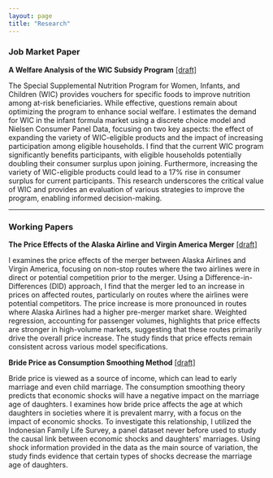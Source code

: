 ```yaml
---
layout: page
title: "Research"
---
```


### Job Market Paper


**A Welfare Analysis of the WIC Subsidy Program** <a href="/Working___WIC_Subsidy_in_Infant_Formula_Market.pdf" target="_blank">[draft]</a>

The Special Supplemental Nutrition Program for Women, Infants, and Children (WIC) provides vouchers for specific foods to improve nutrition among at-risk beneficiaries. While effective, questions remain about optimizing the program to enhance social welfare. I estimates the demand for WIC in the infant formula market using a discrete choice model and Nielsen Consumer Panel Data, focusing on two key aspects: the effect of expanding the variety of WIC-eligible products and the impact of increasing participation among eligible households. I find that the current WIC program significantly benefits participants, with eligible households potentially doubling their consumer surplus upon joining. Furthermore, increasing the variety of WIC-eligible products could lead to a 17% rise in consumer surplus for current participants. This research underscores the critical value of WIC and provides an evaluation of various strategies to improve the program, enabling informed decision-making.

---

### Working Papers

**The Price Effects of the Alaska Airline and Virgin America Merger** <a href="/Working___Price_Effect_of_Alaska_Virgin_Merger.pdf" target="_blank">[draft]</a>

I examines the price effects of the merger between Alaska Airlines and Virgin America, focusing on non-stop routes where the two airlines were in direct or potential competition prior to the merger. Using a Difference-in-Differences (DID) approach, I find that the merger led to an increase in prices on affected routes, particularly on routes where the airlines were potential competitors. The price increase is more pronounced in routes where Alaska Airlines had a higher pre-merger market share. Weighted regression, accounting for passenger volumes, highlights that price effects are stronger in high-volume markets, suggesting that these routes primarily drive the overall price increase. The study finds that price effects remain consistent across various model specifications.

**Bride Price as Consumption Smoothing Method** <a href="/Working___Marriage_Price_as_Consumption_Smoothing_Method.pdf" target="_blank">[draft]</a>

Bride price is viewed as a source of income, which can lead to early marriage and even child marriage. The consumption smoothing theory predicts that economic shocks will have a negative impact on the marriage age of daughters. I examines how bride price affects the age at which daughters in societies where it is prevalent marry, with a focus on the impact of economic shocks. To investigate this relationship, I utilized the Indonesian Family Life Survey, a panel dataset never before used to study the causal link between economic shocks and daughters' marriages. Using shock information provided in the data as the main source of variation, the study finds evidence that certain types of shocks decrease the marriage age of daughters.

